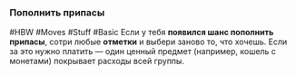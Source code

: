 ### **Пополнить припасы**

#HBW #Moves #Stuff #Basic 
Если у тебя **появился шанс пополнить припасы**, сотри любые **отметки** и выбери заново то, что хочешь. Если за это нужно платить — один ценный предмет (например, кошель с монетами) покрывает расходы всей группы.
